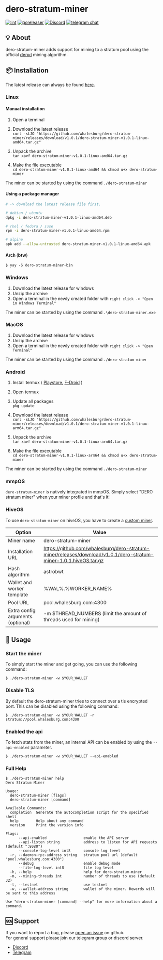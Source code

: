 # dero-stratum-miner
[![lint](https://github.com/whalesburg/dero-stratum-miner/actions/workflows/lint.yml/badge.svg)](https://github.com/whalesburg/dero-stratum-miner/actions/workflows/lint.yml)
[![goreleaser](https://github.com/whalesburg/dero-stratum-miner/actions/workflows/release.yml/badge.svg)](https://github.com/whalesburg/dero-stratum-miner/actions/workflows/release.yml)
[![Discord](https://img.shields.io/discord/955758990682390568?logo=discord&logoColor=white&labelColor=5865F2&color=gray)](https://discord.gg/GSacSHyEBP)
[![telegram chat](https://img.shields.io/badge/telegram-chat-gray?labelColor=0088cc)](https://t.me/+KmaphwptVMQ2ZDBk)


## 💡 About
dero-stratum-miner adds support for mining to a stratum pool using the official [derod](https://github.com/deroproject/derohe) mining algorithm.


## 📦 Installation
The latest release can always be found [here](https://github.com/whalesburg/dero-stratum-miner/releases).


### Linux

#### Manual installation
1. Open a terminal
2. Download the latest release  
`curl -sLJO "https://github.com/whalesburg/dero-stratum-miner/releases/download/v1.0.1/dero-stratum-miner-v1.0.1-linux-amd64.tar.gz"`

3. Unpack the archive  
`tar xavf dero-stratum-miner-v1.0.1-linux-amd64.tar.gz`

4. Make the file executable  
`cd dero-stratum-miner-v1.0.1-linux-amd64 && chmod u+x dero-stratum-miner`

The miner can be started by using the command `./dero-stratum-miner`


#### Using a package manager
```bash
# -> download the latest release file first.

# debian / ubuntu
dpkg -i dero-stratum-miner-v1.0.1-linux-amd64.deb

# rhel / fedora / suse
rpm -i dero-stratum-miner-v1.0.1-linux-amd64.rpm

# alpine
apk add --allow-untrusted dero-stratum-miner-v1.0.1-linux-amd64.apk
```


#### Arch (btw)
```
$ yay -S dero-stratum-miner-bin
```


### Windows
1. Download the latest release for windows
2. Unzip the archive
3. Open a terminal in the newly created folder with `right click -> "Open in Windows Terminal"`

The miner can be started by using the command `.\dero-stratum-miner.exe`


### MacOS
1. Download the latest release for windows
2. Unzip the archive
3. Open a terminal in the newly created folder with `right click -> "Open Terminal"`

The miner can be started by using the command `./dero-stratum-miner`


### Android
1. Install termux (
    [Playstore](https://play.google.com/store/apps/details?id=com.termux&gl=US),
    [F-Droid](https://f-droid.org/en/packages/com.termux/)
)
2. Open termux
3. Update all packages  
`pkg update`

4. Download the latest release  
`curl -sLJO "https://github.com/whalesburg/dero-stratum-miner/releases/download/v1.0.1/dero-stratum-miner-v1.0.1-linux-arm64.tar.gz"`

5. Unpack the archive  
`tar xavf dero-stratum-miner-v1.0.1-linux-arm64.tar.gz`

6. Make the file executable  
`cd dero-stratum-miner-v1.0.1-linux-arm64 && chmod u+x dero-stratum-miner`

The miner can be started by using the command `./dero-stratum-miner`


### mmpOS
`dero-stratum-miner` is natively integrated in mmpOS. Simply select "DERO stratum miner" when your miner profile and that's it!

### HiveOS
To use `dero-stratum-miner` on hiveOS, you have to create a [custom miner](https://hiveon.com/knowledge-base/getting_started/start_custom_miner/).  

Option                            | Value
----------------------------------|------------------------------------------------------------------------------------------------------------------
Miner name                        | dero-stratum-miner
Installation URL                  | https://github.com/whalesburg/dero-stratum-miner/releases/download/v1.0.1/dero-stratum-miner-1.0.1.hiveOS.tar.gz
Hash algorithm                    | astrobwt
Wallet and worker template        | %WAL%.%WORKER_NAME%
Pool URL                          | pool.whalesburg.com:4300
Extra config arguments (optional) | -m $THREAD_NUMBERS (limit the amount of threads used for mining)


## 🚀 Usage

### Start the miner
To simply start the miner and get going, you can use the following command:
```
$ ./dero-stratum-miner -w $YOUR_WALLET
```

### Disable TLS
By default the dero-stratum-miner tries to connect over a tls encrypted port. This can be disabled using the following command:
```
$ ./dero-stratum-miner -w $YOUR_WALLET -r stratum://pool.whalesburg.com:4300
```

### Enabled the api
To fetch stats from the miner, an internal API can be enabled by using the `--api-enabled` parameter.
```
$ ./dero-stratum-miner -w $YOUR_WALLET --api-enabled
```

### Full Help
```
$ ./dero-stratum-miner help
Dero Stratum Miner

Usage:
  dero-stratum-miner [flags]
  dero-stratum-miner [command]

Available Commands:
  completion  Generate the autocompletion script for the specified shell
  help        Help about any command
  version     Print the version info

Flags:
      --api-enabled                 enable the API server
      --api-listen string           address to listen for API requests (default ":8080")
      --console-log-level int8      console log level
  -r, --daemon-rpc-address string   stratum pool url (default "pool.whalesburg.com:4300")
      --debug                       enable debug mode
      --file-log-level int8         file log level
  -h, --help                        help for dero-stratum-miner
  -m, --mining-threads int          number of threads to use (default 32)
  -t, --testnet                     use testnet
  -w, --wallet-address string       wallet of the miner. Rewards will be sent to this address

Use "dero-stratum-miner [command] --help" for more information about a command.
```


## 🆘 Support 
If you want to report a bug, please [open an issue](https://github.com/whalesburg/dero-stratum-miner/issues/new/choose) on github.  
For general support please join our telegram group or discord server.
- [Discord](https://discord.gg/GSacSHyEBP)
- [Telegram](https://t.me/+KmaphwptVMQ2ZDBk)
